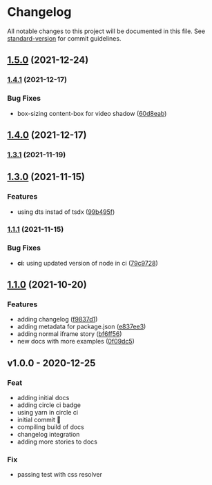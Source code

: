 # Changelog

All notable changes to this project will be documented in this file. See [standard-version](https://github.com/conventional-changelog/standard-version) for commit guidelines.

## [1.5.0](https://github.com/danestves/react-youtube-lite/compare/v1.4.1...v1.5.0) (2021-12-24)

### [1.4.1](https://github.com/danestves/react-youtube-lite/compare/v1.4.0...v1.4.1) (2021-12-17)


### Bug Fixes

* box-sizing content-box for video shadow ([60d8eab](https://github.com/danestves/react-youtube-lite/commit/60d8eab3e27b6a388b2c7c64107ee17e81e23e8c))

## [1.4.0](https://github.com/danestves/react-youtube-lite/compare/v1.3.1...v1.4.0) (2021-12-17)

### [1.3.1](https://github.com/danestves/react-youtube-lite/compare/v1.3.0...v1.3.1) (2021-11-19)

## [1.3.0](https://github.com/danestves/react-youtube-lite/compare/v1.1.1...v1.3.0) (2021-11-15)


### Features

* using dts instad of tsdx ([99b495f](https://github.com/danestves/react-youtube-lite/commit/99b495f552d4fddeb2bcb2daef414dc983d4ed3e))

### [1.1.1](https://github.com/danestves/react-youtube-lite/compare/v1.1.0...v1.1.1) (2021-11-15)


### Bug Fixes

* **ci:** using updated version of node in ci ([79c9728](https://github.com/danestves/react-youtube-lite/commit/79c9728b02be1877a3175958c203b9051a8fe559))

## [1.1.0](https://github.com/danestves/react-youtube-lite/compare/v1.0.0...v1.1.0) (2021-10-20)


### Features

* adding changelog ([f9837d1](https://github.com/danestves/react-youtube-lite/commit/f9837d18d28577254f6ab04941c7c6491d8c3fe7))
* adding metadata for package.json ([e837ee3](https://github.com/danestves/react-youtube-lite/commit/e837ee3b1ce0aab3ef8be986634d66bfc0e0994a))
* adding normal iframe story ([bf6ff56](https://github.com/danestves/react-youtube-lite/commit/bf6ff56d5cd613c12c2398831339b2b15a39d90f))
* new docs with more examples ([0f09dc5](https://github.com/danestves/react-youtube-lite/commit/0f09dc5f40d588e110f9278dbe75ed7eb474ea34))

<a name="v1.0.0"></a>

## v1.0.0 - 2020-12-25

### Feat

- adding initial docs
- adding circle ci badge
- using yarn in circle ci
- initial commit 🚀
- compiling build of docs
- changelog integration
- adding more stories to docs

### Fix

- passing test with css resolver

[v1.0.0]: https://github.com/danestves/react-youtube-lite/compare/v1.0.0...HEAD
